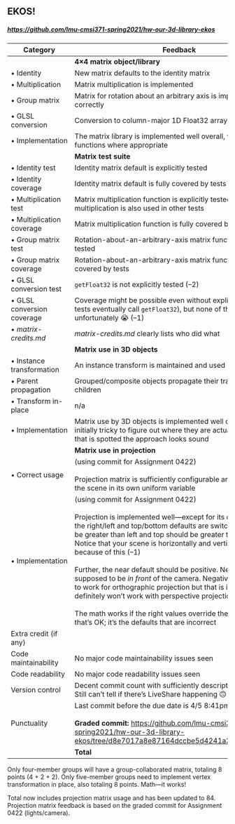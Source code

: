 

## EKOS!

##### https://github.com/lmu-cmsi371-spring2021/hw-our-3d-library-ekos

| Category | Feedback | Points |
| --- | --- | ---: |
| | **4×4 matrix object/library** | |
| • Identity | New matrix defaults to the identity matrix | 2/2 |
| • Multiplication | Matrix multiplication is implemented | 8/8 |
| • Group matrix | Matrix for rotation about an arbitrary axis is implemented correctly | 4 |
| • GLSL conversion | Conversion to column-major 1D Float32 array is implemented | 3/3 |
| • Implementation | The matrix library is implemented well overall, with helper functions where appropriate | 5/5 |
| | **Matrix test suite** | |
| • Identity test | Identity matrix default is explicitly tested | 1/1 |
| • Identity coverage | Identity matrix default is fully covered by tests | 1/1 |
| • Multiplication test | Matrix multiplication function is explicitly tested and multiplication is also used in other tests | 4/4 |
| • Multiplication coverage | Matrix multiplication function is fully covered by tests | 4/4 |
| • Group matrix test | Rotation-about-an-arbitrary-axis matrix function is explicitly tested | 2 |
| • Group matrix coverage | Rotation-about-an-arbitrary-axis matrix function is fully covered by tests | 2 |
| • GLSL conversion test | `getFloat32` is not explicitly tested (–2) | 0/2 |
| • GLSL conversion coverage | Coverage might be possible even without explicit tests (if other tests eventually call `getFloat32`), but none of them do unfortunately 😭 (–1) | 0/1 |
| • _matrix-credits.md_ | _matrix-credits.md_ clearly lists who did what |  |
| | **Matrix use in 3D objects** | |
| • Instance transformation | An instance transform is maintained and used | 10/10 |
| • Parent propagation | Grouped/composite objects propagate their transforms to children | 15/15 |
| • Transform in-place | n/a |  |
| • Implementation | Matrix use by 3D objects is implemented well overall—it’s initially tricky to figure out where they are actually set, but once that is spotted the approach looks sound | 5/5 |
| | **Matrix use in projection** | |
| • Correct usage | (using commit for Assignment 0422)<br><br>Projection matrix is sufficiently configurable and integrated into the scene in its own uniform variable | 10/10 |
| • Implementation | (using commit for Assignment 0422)<br><br>Projection is implemented well—except for its defaults. First, the right/left and top/bottom defaults are switched: right should be greater than left and top should be greater than bottom. Notice that your scene is horizontally and vertically flipped because of this (–1)<br><br>Further, the near default should be positive. Near and far are supposed to be _in front_ of the camera. Negative _near_ happens to work for orthographic projection but that is incidental. It definitely won’t work with perspective projection (–1)<br><br>The math works if the right values override the defaults, so that’s OK; it’s the defaults that are incorrect | 3/5 |
| Extra credit (if any) |  |  |
| Code maintainability | No major code maintainability issues seen |  |
| Code readability | No major code readability issues seen |  |
| Version control | Decent commit count with sufficiently descriptive messages. Still can’t tell if there’s LiveShare happening 🙃 |  |
| Punctuality | Last commit before the due date is 4/5 8:41pm<br /><br /> **Graded commit:** https://github.com/lmu-cmsi371-spring2021/hw-our-3d-library-ekos/tree/d8e7017a8e87164dccbe5d4241a37d75db453e76 |  |
| | **Total** | **79/84** |

Only four-member groups will have a group-collaborated matrix, totaling 8 points (4 + 2 + 2). Only five-member groups need to implement vertex transformation in place, also totaling 8 points. Math—it works!

Total now includes projection matrix usage and has been updated to 84. Projection matrix feedback is based on the graded commit for Assignment 0422 (lights/camera).
